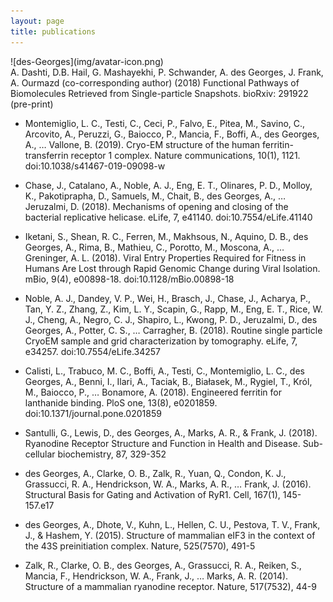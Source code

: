 ```yaml
---
layout: page
title: publications
---
```



<div class="row">
  <div class="col-md-5" markdown="1">
    ![des-Georges](img/avatar-icon.png)
  </div>
  <div class="col-md-7" markdown="1">
    A. Dashti, D.B. Hail, G. Mashayekhi, P. Schwander, A. des Georges, J. Frank, A. Ourmazd (co-corresponding author) (2018) Functional Pathways of Biomolecules Retrieved from Single-particle Snapshots. bioRxiv: 291922 (pre-print)
  </div>
</div>

<div class="row">
  <div class="col-md-5" markdown="1">
  </div>
  <div class="col-md-7" markdown="1">
  </div>
</div>

<div class="row">
  <div class="col-md-5" markdown="1">
  </div>
  <div class="col-md-7" markdown="1">
  </div>
</div>

<div class="row">
  <div class="col-md-5" markdown="1">
  </div>
  <div class="col-md-7" markdown="1">
  </div>
</div>

<div class="row">
  <div class="col-md-5" markdown="1">
  </div>
  <div class="col-md-7" markdown="1">
  </div>
</div>

<div class="row">
  <div class="col-md-5" markdown="1">
  </div>
  <div class="col-md-7" markdown="1">
  </div>
</div>

<div class="row">
  <div class="col-md-5" markdown="1">
  </div>
  <div class="col-md-7" markdown="1">
  </div>
</div>

<div class="row">
  <div class="col-md-5" markdown="1">
  </div>
  <div class="col-md-7" markdown="1">
  </div>
</div>

<div class="row">
  <div class="col-md-5" markdown="1">
  </div>
  <div class="col-md-7" markdown="1">
  </div>
</div>

<div class="row">
  <div class="col-md-5" markdown="1">
  </div>
  <div class="col-md-7" markdown="1">
  </div>
</div>




- Montemiglio, L. C., Testi, C., Ceci, P., Falvo, E., Pitea, M., Savino, C., Arcovito, A., Peruzzi, G., Baiocco, P., Mancia, F., Boffi, A., des Georges, A., … Vallone, B. (2019). Cryo-EM structure of the human ferritin-transferrin receptor 1 complex. Nature communications, 10(1), 1121. doi:10.1038/s41467-019-09098-w

- Chase, J., Catalano, A., Noble, A. J., Eng, E. T., Olinares, P. D., Molloy, K., Pakotiprapha, D., Samuels, M., Chait, B., des Georges, A., … Jeruzalmi, D. (2018). Mechanisms of opening and closing of the bacterial replicative helicase. eLife, 7, e41140. doi:10.7554/eLife.41140

- Iketani, S., Shean, R. C., Ferren, M., Makhsous, N., Aquino, D. B., des Georges, A., Rima, B., Mathieu, C., Porotto, M., Moscona, A., … Greninger, A. L. (2018). Viral Entry Properties Required for Fitness in Humans Are Lost through Rapid Genomic Change during Viral Isolation. mBio, 9(4), e00898-18. doi:10.1128/mBio.00898-18

- Noble, A. J., Dandey, V. P., Wei, H., Brasch, J., Chase, J., Acharya, P., Tan, Y. Z., Zhang, Z., Kim, L. Y., Scapin, G., Rapp, M., Eng, E. T., Rice, W. J., Cheng, A., Negro, C. J., Shapiro, L., Kwong, P. D., Jeruzalmi, D., des Georges, A., Potter, C. S., … Carragher, B. (2018). Routine single particle CryoEM sample and grid characterization by tomography. eLife, 7, e34257. doi:10.7554/eLife.34257

- Calisti, L., Trabuco, M. C., Boffi, A., Testi, C., Montemiglio, L. C., des Georges, A., Benni, I., Ilari, A., Taciak, B., Białasek, M., Rygiel, T., Król, M., Baiocco, P., … Bonamore, A. (2018). Engineered ferritin for lanthanide binding. PloS one, 13(8), e0201859. doi:10.1371/journal.pone.0201859

- Santulli, G., Lewis, D., des Georges, A., Marks, A. R., & Frank, J. (2018). Ryanodine Receptor Structure and Function in Health and Disease. Sub-cellular biochemistry, 87, 329-352

- des Georges, A., Clarke, O. B., Zalk, R., Yuan, Q., Condon, K. J., Grassucci, R. A., Hendrickson, W. A., Marks, A. R., … Frank, J. (2016). Structural Basis for Gating and Activation of RyR1. Cell, 167(1), 145-157.e17

- des Georges, A., Dhote, V., Kuhn, L., Hellen, C. U., Pestova, T. V., Frank, J., & Hashem, Y. (2015). Structure of mammalian eIF3 in the context of the 43S preinitiation complex. Nature, 525(7570), 491-5

- Zalk, R., Clarke, O. B., des Georges, A., Grassucci, R. A., Reiken, S., Mancia, F., Hendrickson, W. A., Frank, J., … Marks, A. R. (2014). Structure of a mammalian ryanodine receptor. Nature, 517(7532), 44-9
